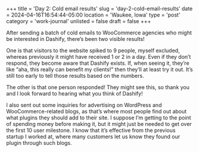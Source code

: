 +++
title = 'Day 2: Cold email results'
slug = 'day-2-cold-email-results'
date = 2024-04-16T16:54:44-05:00
location = 'Waukee, Iowa'
type = 'post'
category = 'work-journal'
unlisted = false
draft = false
+++

After sending a batch of cold emails to WooCommerce agencies who might be interested in Dashify, there’s been two visible results!

One is that visitors to the website spiked to 9 people, myself excluded, whereas previously it might have received 1 or 2 in a day. Even if they don’t respond, they become aware that Dashify exists. If, when seeing it, they’re like “aha, this really can benefit my clients!” then they’ll at least try it out. It’s still too early to tell those results based on the numbers.

The other is that one person responded! They might see this, so thank you and I look forward to hearing what you think of Dashify!

I also sent out some inquiries for advertising on WordPress and WooCommerce-related blogs, as that’s where most people find out about what plugins they should add to their site. I suppose I’m getting to the point of spending money before making it, but it might just be needed to get over the first 10 user milestone. I know that it’s effective from the previous startup I worked at, where many customers let us know they found our plugin through such blogs.
